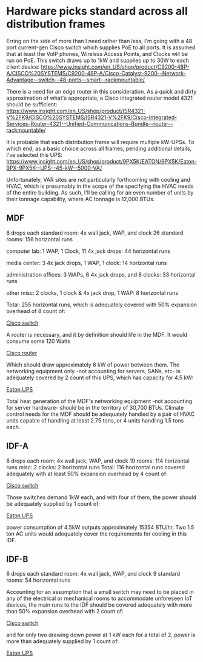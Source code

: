 # Hardware picks standard across all distribution frames

Erring on the side of more than I need rather than less, I'm going with a 48
port current-gen Cisco switch which supplies PoE to all ports. It is assumed
that at least the VoIP phones, Wireless Access Points, and Clocks will be run
on PoE. This switch draws up to 1kW and supplies up to 30W to each client
device:
https://www.insight.com/en_US/shop/product/C9200-48P-A/CISCO%20SYSTEMS/C9200-48P-A/Cisco-Catalyst-9200--Network-Advantage--switch--48-ports--smart--rackmountable/

[project_switch]: https://www.insight.com/en_US/shop/product/C9200-48P-A/CISCO%20SYSTEMS/C9200-48P-A/Cisco-Catalyst-9200--Network-Advantage--switch--48-ports--smart--rackmountable/

There is a need for an edge router in this consideration. As a quick and dirty
approximation of what's appropriate, a Cisco integrated router model 4321
should be sufficient:
https://www.insight.com/en_US/shop/product/ISR4321-V%2FK9/CISCO%20SYSTEMS/ISR4321-V%2FK9/Cisco-Integrated-Services-Router-4321--Unified-Communications-Bundle--router--rackmountable/

[project_router]: https://www.insight.com/en_US/shop/product/ISR4321-V%2FK9/CISCO%20SYSTEMS/ISR4321-V%2FK9/Cisco-Integrated-Services-Router-4321--Unified-Communications-Bundle--router--rackmountable/

It is probable that each distribution frame will require multiple kW-UPSs. To
which end, as a basic choice across all frames, pending additional details,
I've selected this UPS:
https://www.insight.com/en_US/shop/product/9PX5K/EATON/9PX5K/Eaton-9PX-9PX5K--UPS--45-kW--5000-VA/

[IDF-A_UPS]: https://www.insight.com/en_US/shop/product/9PX5K/EATON/9PX5K/Eaton-9PX-9PX5K--UPS--45-kW--5000-VA/

Unfortunately, VAR sites are not particularly forthcoming with cooling and
HVAC, which is presumably in the scope of the specifying the HVAC needs of the
entire building. As such, I'll be calling for an even number of units by their
tonnage capability, where AC tonnage is 12,000 BTUs.

## MDF
6 drops each standard room: 4x wall jack, WAP, and clock
26 standard rooms: 156 horizontal runs

computer lab: 1 WAP, 1 Clock, 11 4x jack drops: 44 horizontal runs

media center: 3 4x jack drops, 1 WAP, 1 clock: 14 horizontal runs

administration offices: 3 WAPs, 6 4x jack drops, and 6 clocks: 33 horizontal
runs

other misc: 2 clocks, 1 clock & 4x jack drop, 1 WAP: 8 horizontal runs

Total: 255 horizontal runs, which is adequately covered with 50% expansion
overhead of 8 count of:

[Cisco switch][project_switch]

A router is necessary, and it by definition should life in the MDF. It would
consume some 120 Watts

[Cisco router][project_router]

Which should draw approximately 8 kW of power between them. The networking
equipment only -not accounting for servers, SANs, etc- is adequately
covered by 2 count of this UPS, which has capacity for 4.5 kW:

[Eaton UPS][IDF-A_UPS]

Total heat generation of the MDF's networking equipment -not accounting for
server hardware- should be in the territory of 30,700 BTUs. Climate control
needs for the MDF should be adequately handled by a pair of HVAC units capable
of handling at least 2.75 tons, or 4 units handling 1.5 tons each.

## IDF-A
6 drops each room: 4x wall jack, WAP, and clock
19 rooms: 114 horizontal runs
misc: 2 clocks: 2 horizontal runs
Total: 116 horizontal runs
covered adequately with at least 50% expansion overhead by 4 count of:

[Cisco switch][project_switch]

Those switches demand 1kW each, and with four of them, the power should be
adequately supplied by 1 count of:

[Eaton UPS][IDF-A_UPS]

power consumption of 4.5kW outputs approximately 15354 BTU/hr. Two 1.5 ton AC
units would adequately cover the requirements for cooling in this IDF.

## IDF-B
6 drops each standard room: 4x wall jack, WAP, and clock
9 standard rooms: 54 horizontal runs

Accounting for an assumption that a small switch may need to be placed in any
of the electrical or mechanical rooms to accommodate unforeseen IoT devices,
the main runs to the IDF should be covered adequately with more than 50%
expansion overhead with 2 count of:

[Cisco switch][project_switch]

and for only two drawing down power at 1 kW each for a total of 2, power is
more than adequately supplied by 1 count of:

[Eaton UPS][IDF-A_UPS]
